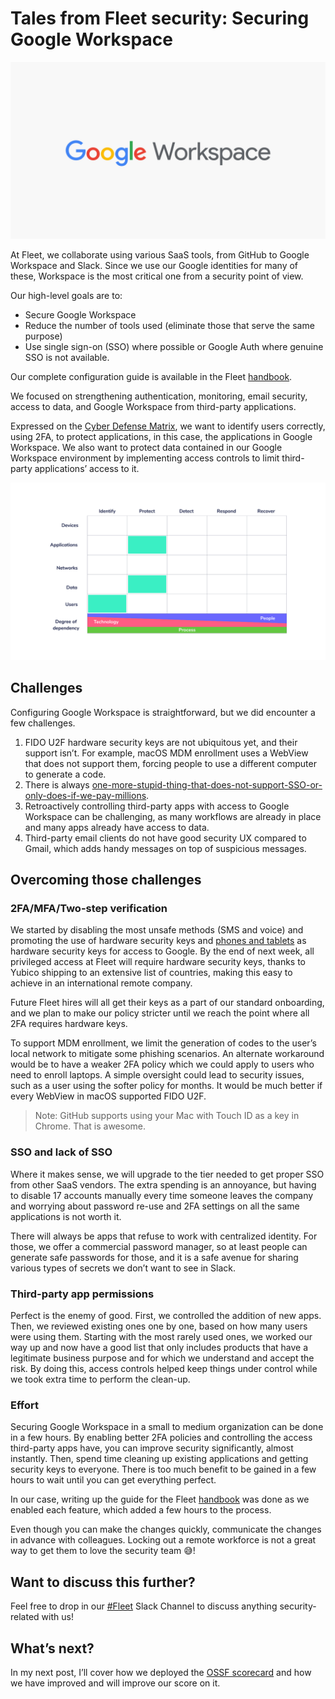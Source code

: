 # Tales from Fleet security: Securing Google Workspace

![Securing Google Workspace](../website/assets/images/articles/tales-from-fleet-security-securing-google-workspace-cover-1600x900@2x.jpg)

At Fleet, we collaborate using various SaaS tools, from GitHub to Google Workspace and Slack. Since we use our Google identities for many of these, Workspace is the most critical one from a security point of view.

Our high-level goals are to:

- Secure Google Workspace
- Reduce the number of tools used (eliminate those that serve the same purpose)
- Use single sign-on (SSO) where possible or Google Auth where genuine SSO is not available.

Our complete configuration guide is available in the Fleet [handbook](https://fleetdm.com/handbook/security#google-workspace-security).

We focused on strengthening authentication, monitoring, email security, access to data, and Google Workspace from third-party applications.

Expressed on the [Cyber Defense Matrix](https://cyberdefensematrix.com/), we want to identify users correctly, using 2FA, to protect applications, in this case, the applications in Google Workspace. We also want to protect data contained in our Google Workspace environment by implementing access controls to limit third-party applications’ access to it.

![Cyber Defense Matrix](../website/assets/images/articles/tales-from-fleet-security-securing-google-workspace-1-800x450@2x.png)

## Challenges

Configuring Google Workspace is straightforward, but we did encounter a few challenges.

1. FIDO U2F hardware security keys are not ubiquitous yet, and their support isn’t. For example, macOS MDM enrollment uses a WebView that does not support them, forcing people to use a different computer to generate a code.
2. There is always [one-more-stupid-thing-that-does-not-support-SSO-or-only-does-if-we-pay-millions](https://sso.tax/).
3. Retroactively controlling third-party apps with access to Google Workspace can be challenging, as many workflows are already in place and many apps already have access to data.
4. Third-party email clients do not have good security UX compared to Gmail, which adds handy messages on top of suspicious messages.

## Overcoming those challenges

### 2FA/MFA/Two-step verification

We started by disabling the most unsafe methods (SMS and voice) and promoting the use of hardware security keys and [phones and tablets](https://support.google.com/accounts/answer/9289445?hl=en&co=GENIE.Platform%3DAndroid) as hardware security keys for access to Google. By the end of next week, all privileged access at Fleet will require hardware security keys, thanks to Yubico shipping to an extensive list of countries, making this easy to achieve in an international remote company.

Future Fleet hires will all get their keys as a part of our standard onboarding, and we plan to make our policy stricter until we reach the point where all 2FA requires hardware keys.

To support MDM enrollment, we limit the generation of codes to the user’s local network to mitigate some phishing scenarios. An alternate workaround would be to have a weaker 2FA policy which we could apply to users who need to enroll laptops. A simple oversight could lead to security issues, such as a user using the softer policy for months. It would be much better if every WebView in macOS supported FIDO U2F.

>Note: GitHub supports using your Mac with Touch ID as a key in Chrome. That is awesome.

### SSO and lack of SSO

Where it makes sense, we will upgrade to the tier needed to get proper SSO from other SaaS vendors. The extra spending is an annoyance, but having to disable 17 accounts manually every time someone leaves the company and worrying about password re-use and 2FA settings on all the same applications is not worth it.

There will always be apps that refuse to work with centralized identity. For those, we offer a commercial password manager, so at least people can generate safe passwords for those, and it is a safe avenue for sharing various types of secrets we don’t want to see in Slack.

### Third-party app permissions

Perfect is the enemy of good. First, we controlled the addition of new apps. Then, we reviewed existing ones one by one, based on how many users were using them. Starting with the most rarely used ones, we worked our way up and now have a good list that only includes products that have a legitimate business purpose and for which we understand and accept the risk. By doing this, access controls helped keep things under control while we took extra time to perform the clean-up.

### Effort

Securing Google Workspace in a small to medium organization can be done in a few hours. By enabling better 2FA policies and controlling the access third-party apps have, you can improve security significantly, almost instantly. Then, spend time cleaning up existing applications and getting security keys to everyone. There is too much benefit to be gained in a few hours to wait until you can get everything perfect.

In our case, writing up the guide for the Fleet [handbook](https://fleetdm.com/handbook/security#google-workspace-security) was done as we enabled each feature, which added a few hours to the process.

Even though you can make the changes quickly, communicate the changes in advance with colleagues. Locking out a remote workforce is not a great way to get them to love the security team 😅!

## Want to discuss this further?

Feel free to drop in our [#Fleet](https://fleetdm.com/slack) Slack Channel to discuss anything security-related with us!

## What’s next?

In my next post, I’ll cover how we deployed the [OSSF scorecard](https://github.com/ossf/scorecard) and how we have improved and will improve our score on it.

<meta name="category" value="security">
<meta name="authorFullName" value="Guillaume Ross">
<meta name="authorGitHubUsername" value="GuillaumeRoss">
<meta name="publishedOn" value="2022-03-25">
<meta name="articleTitle" value="Tales from Fleet security: securing Google Workspace">
<meta name="articleImageUrl" value="../website/assets/images/articles/tales-from-fleet-security-securing-google-workspace-cover-1600x900@2x.jpg">

